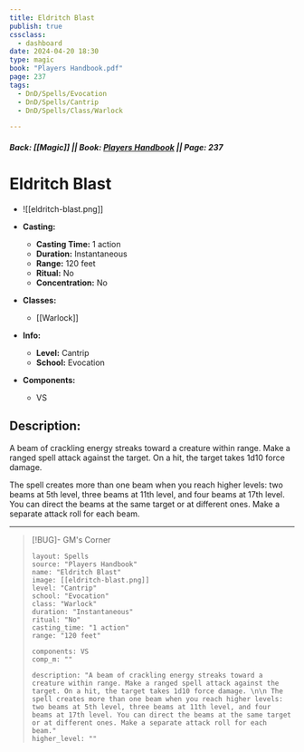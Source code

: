 ```yaml
---
title: Eldritch Blast
publish: true
cssclass:
  - dashboard
date: 2024-04-20 18:30
type: magic
book: "Players Handbook.pdf"
page: 237
tags:
  - DnD/Spells/Evocation
  - DnD/Spells/Cantrip
  - DnD/Spells/Class/Warlock

---
```


##### Back: [[Magic]] || Book: [Players Handbook](https://drive.google.com/drive/folders/1O5bhpYizcIT5xxAoLOuzCRht_PVS7VSG?usp=sharing) || Page: 237

# Eldritch Blast
- ![[eldritch-blast.png]]
- **Casting:**
    - **Casting Time:** 1 action
    - **Duration:** Instantaneous
    - **Range:** 120 feet
    - **Ritual:** No
    - **Concentration:** No
- **Classes:**
    - [[Warlock]]

- **Info:**
    - **Level:** Cantrip
    - **School:** Evocation
- **Components:**
    - VS


## Description:
A beam of crackling energy streaks toward a creature within range. Make a ranged spell attack against the target. On a hit, the target takes 1d10 force damage. 

 The spell creates more than one beam when you reach higher levels: two beams at 5th level, three beams at 11th level, and four beams at 17th level. You can direct the beams at the same target or at different ones. Make a separate attack roll for each beam.



---

> [!BUG]- GM's Corner
>
> ```statblock
> layout: Spells
> source: "Players Handbook"
> name: "Eldritch Blast"
> image: [[eldritch-blast.png]]
> level: "Cantrip"
> school: "Evocation"
> class: "Warlock"
> duration: "Instantaneous"
> ritual: "No"
> casting_time: "1 action"
> range: "120 feet"
>
> components: VS
> comp_m: ""
>
> description: "A beam of crackling energy streaks toward a creature within range. Make a ranged spell attack against the target. On a hit, the target takes 1d10 force damage. \n\n The spell creates more than one beam when you reach higher levels: two beams at 5th level, three beams at 11th level, and four beams at 17th level. You can direct the beams at the same target or at different ones. Make a separate attack roll for each beam."
> higher_level: ""
> ```
